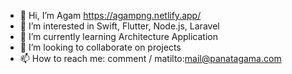 - 👋 Hi, I’m Agam https://agampng.netlify.app/
- 👀 I’m interested in Swift, Flutter, Node.js, Laravel
- 🌱 I’m currently learning Architecture Application
- 💞️ I’m looking to collaborate on projects
- 📫 How to reach me: comment / matilto:mail@panatagama.com

<!---
agampng/agampng is a ✨ special ✨ repository because its `README.md` (this file) appears on your GitHub profile.
You can click the Preview link to take a look at your changes.
--->
